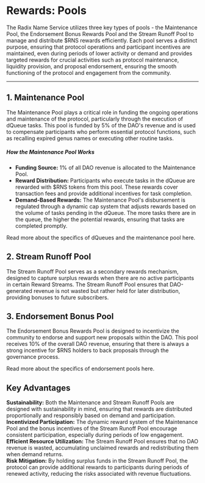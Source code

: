 # Rewards: Pools

The Radix Name Service utilizes three key types of pools - the Maintenance Pool, the Endorsement Bonus Rewards Pool and the Stream Runoff Pool to manage and distribute $RNS rewards efficiently. Each pool serves a distinct purpose, ensuring that protocol operations and participant incentives are maintained, even during periods of lower activity or demand and provides targeted rewards for crucial activities such as protocol maintenance, liquidity provision, and proposal endorsement, ensuring the smooth functioning of the protocol and engagement from the community.

---

## 1. Maintenance Pool

The Maintenance Pool plays a critical role in funding the ongoing operations and maintenance of the protocol, particularly through the execution of dQueue tasks. This pool is funded by 5% of the DAO's revenue and is used to compensate participants who perform essential protocol functions, such as recalling expired genus names or executing other routine tasks.

##### How the Maintenance Pool Works

- **Funding Source:** 1% of all DAO revenue is allocated to the Maintenance Pool.
- **Reward Distribution:** Participants who execute tasks in the dQueue are rewarded with $RNS tokens from this pool. These rewards cover transaction fees and provide additional incentives for task completion.
- **Demand-Based Rewards:** The Maintenance Pool's disbursement is regulated through a dynamic cap system that adjusts rewards based on the volume of tasks pending in the dQueue. The more tasks there are in the queue, the higher the potential rewards, ensuring that tasks are completed promptly.

Read more about the specifics of dQueues and the maintenance pool here.

## 2. Stream Runoff Pool

The Stream Runoff Pool serves as a secondary rewards mechanism, designed to capture surplus rewards when there are no active participants in certain Reward Streams. The Stream Runoff Pool ensures that DAO-generated revenue is not wasted but rather held for later distribution, providing bonuses to future subscribers.

## 3. Endorsement Bonus Pool

The Endorsement Bonus Rewards Pool is designed to incentivize the community to endorse and support new proposals within the DAO. This pool receives 10% of the overall DAO revenue, ensuring that there is always a strong incentive for $RNS holders to back proposals through the governance process.

Read more about the specifics of endorsement pools here.

## Key Advantages

**Sustainability:** Both the Maintenance and Stream Runoff Pools are designed with sustainability in mind, ensuring that rewards are distributed proportionally and responsibly based on demand and participation.<br />
**Incentivized Participation:** The dynamic reward system of the Maintenance Pool and the bonus incentives of the Stream Runoff Pool encourage consistent participation, especially during periods of low engagement.<br />
**Efficient Resource Utilization:** The Stream Runoff Pool ensures that no DAO revenue is wasted, accumulating unclaimed rewards and redistributing them when demand returns.<br />
**Risk Mitigation:** By holding surplus funds in the Stream Runoff Pool, the protocol can provide additional rewards to participants during periods of renewed activity, reducing the risks associated with revenue fluctuations.